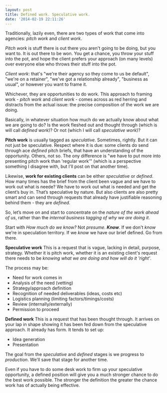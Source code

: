 ```yaml
---
layout: post
title: Defined work. Speculative work.
date: '2014-02-19 22:11:26'
---
```


Traditionally, lazily even, there are two types of work that come into agencies: *pitch work* and *client work*.

*Pitch work* is stuff there is out there you aren't going to be doing, but you want to. It is out there to be won. You get a chance, you throw your stuff into the pot, and hope the client prefers your approach (on many levels) over everyone else who throws their stuff into the pot.

*Client work*: that's "we're their agency so they come to us be default", "we're on a retainer", "we've got a relationship already", "business as usual", or however you want to frame it.

Whichever, they are opportunities to do work. This approach to framing work - *pitch work* and *client work* - comes across as red herring and distracts from the actual issue: the precise composition of the work we are doing.

Basically, in whatever situation how much do we actually know about what we are going to do? Is the work fleshed out and thought through (which is will call *defined work*)? Or not (which I will call *speculative work*)?

**Pitch work** is usually tagged as *speculative*. Sometimes, rightly. But it can not just be speculative. Respect where it is due: some clients do send through ace *defined* pitch briefs, that have an understanding of the opportunity. Others, not so. The ony difference is "we have to put more into presenting pitch work than 'regular work'" (which is a perspective something I disagree with, but I'll post on that another time).

Likewise, **work for existing clients** can be either *speculative* or *defined*. How many times has the brief from the client been vague and we have to work out what is neede? We have to work out what is needed and get the client’s buy in. That’s speculative by nature. But also clients are also pretty smart and can send through requests that already have justifiable reasoning behind them - they are *defined*.

So, let’s move on and start to concentrate on the *nature of the work ahead of us*, rather than the *internal business tagging of why we are doing it*.

Start with *How much do we know?* Not *presume*. ***Know***. If we don't *know* we're in speculation territory. If we *know* we have our brief defined. Go from there.

**Speculative work**
This is a request that is vague, lacking in detail, purpose, strategy. Whether it is pitch work, whether it is an existing client's request there needs to be *knowing what we are doing and how will do it 'right'*.

The process may be:

* Need for work comes in
* Analysis of the need (vetting)
* Strategy/approach definition
* Recognition of needed deliverables (ideas, costs etc)
* Logistics planning (limiting factors/timings/costs)
* Review (internally/externally)
* Permission to proceed

**Defined work**
This is a request that has been thought through. It arrives on your lap in shape showing it has been fed down from the speculative approach. It already has form. It tends to set up:

* Idea generation
* Presentation

The goal from the *speculative* and *defined* stages is we progress to *production*. We'll save that stage for another time.

Even if you have to do some desk work to firm up your speculative opportunity, a defined position will give you a much stronger chance to do the best work possible. The stronger the definition the greater the chance work has of actually being effective.